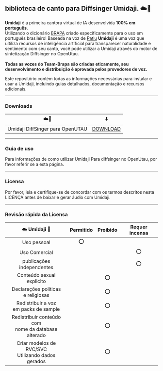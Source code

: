 ## biblioteca de canto para Diffsinger Umidaji. ☁️🌈

**Umidaji** é a primeira cantora virtual de IA desenvolvida **100% em português**.  <br> Utilizando o dicionário [BRAPA](https://github.com/Team-BRAPA/BRAPA) criado especificamente para o uso em português brasileiro! 
Baseada na voz de [Patiu](https://patiu.carrd.co/) **Umidaji** é uma voz que ultiliza recursos de inteligência artificial para transparecer naturalidade e sentimento com seu canto, você pode utilizar a Umidaji através do motor de sintetização Diffsinger no OpenUtau. <br><br> **Todas as vozes do Team-Brapa são criadas eticamente, seu desenvolvimento e distribuição é aprovada pelos provedores de voz.**

Este repositório contém todas as informações necessárias para instalar e usar a Umidaji, incluindo guias detalhados, documentação e recursos adicionais.

***

### Downloads


| ☁️🌈 | ⬇️ |
| :---: | :---: |
| Umidaji DiffSinger para OpenUTAU | [DOWNLOAD]() |

***

### Guia de uso

Para informações de como utilizar Umidaji Para diffsinger no OpenUtau, por favor referir se a esta página.

***

### Licensa

Por favor, leia e certifique-se de concordar com os termos descritos nesta LICENÇA antes de baixar e gerar áudio com Umidaji.

***

### Revisão rápida da Licensa

| ☁️ Umidaji 🌈 | Permitido | Proibido | Requer incensa |
| :---: | :---: | :---: | :---: |
| Uso pessoal  | ⭕ | | |
| Uso Comercial | | | ⭕ | |
| publicações independentes | | | ⭕ | |
| Conteúdo sexual <br> explicito | | ⭕ |  |
| Declarações políticas <br> e religiosas | | ⭕ |  |
| Redistribuir a voz <br> em packs de sample | | ⭕ |  |
| Redistribuir conteúdo com <br> nome da database alterado | | ⭕ |  |
| Criar modelos de RVC/SVC <br> Utilizando dados gerados | | ⭕ |  |
